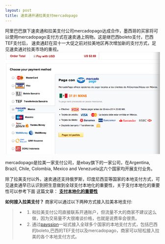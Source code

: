 ```yaml
---
layout: post
title: 速卖通开通拉美支付mercadopago
---
```


阿里巴巴旗下速卖通和拉美支付公司mercadopago达成合作，墨西哥的买家将可以使用mercadopago支付方式在速卖通上购物。这是继巴西boleto支付，巴西TEF支付后，
速卖通赶在双十一大促之前对拉美地区再次增加新的支付方式，足见速卖通对拉美市场的重视。
![速卖通接入拉美支付mercadopago](/images/aliexpress_mercadopago.png)


mercadopago是拉美一家支付公司，是ebay旗下的一家公司，在Argentina, Brazil, Chile, Colombia, Mexico and Venezuela这六个国家均开展支付业务。

除了拉美支付以外，速卖通还支持俄罗斯，印度尼西亚等国家的本地支付方式，可见速卖通早已认识到把生意做到全球支付本地化的重要性，关于支付本地化的重要性可以参考下面
这篇文章：
**[支付本地化的重要性](http://blog.payssion.com/2014/10/18/%E8%AF%B4%E8%AF%B4%E6%94%AF%E4%BB%98%E6%9C%AC%E5%9C%B0%E5%8C%96%E7%9A%84%E9%87%8D%E8%A6%81%E6%80%A7/)**

**如何接入拉美支付？**
商家可以通过以下两种方式接入拉美本地支付:
> -  1. 和拉美支付公司直接联系开通账户，但流量不大的商家不建议这么做，因为交易量不大很难谈价格，也就是说费率会很贵。
> -  2. 通过[payssion](http://www.payssion.com "海外本地支付")一站式接入全球多个国家的本地支付方式，包括巴西的boleto,巴西的TEF支付以及mercadopago，商家可以轻松接入拉美的各个本地支付方式。

